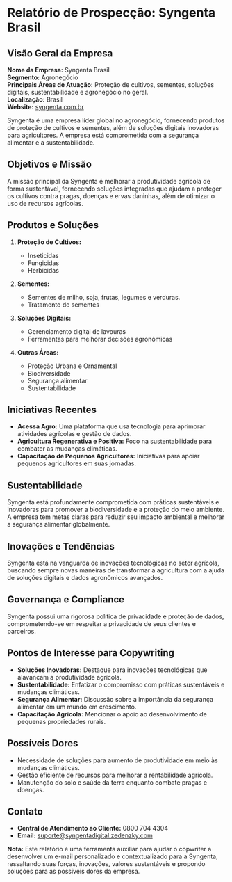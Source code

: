 # Relatório de Prospecção: Syngenta Brasil

## Visão Geral da Empresa

**Nome da Empresa:** Syngenta Brasil  
**Segmento:** Agronegócio  
**Principais Áreas de Atuação:** Proteção de cultivos, sementes, soluções digitais, sustentabilidade e agronegócio no geral.  
**Localização:** Brasil  
**Website:** [syngenta.com.br](https://www.syngenta.com.br)

Syngenta é uma empresa líder global no agronegócio, fornecendo produtos de proteção de cultivos e sementes, além de soluções digitais inovadoras para agricultores. A empresa está comprometida com a segurança alimentar e a sustentabilidade.

## Objetivos e Missão

A missão principal da Syngenta é melhorar a produtividade agrícola de forma sustentável, fornecendo soluções integradas que ajudam a proteger os cultivos contra pragas, doenças e ervas daninhas, além de otimizar o uso de recursos agrícolas.

## Produtos e Soluções

1. **Proteção de Cultivos:**
   - Inseticidas
   - Fungicidas
   - Herbicidas

2. **Sementes:**
   - Sementes de milho, soja, frutas, legumes e verduras.
   - Tratamento de sementes

3. **Soluções Digitais:**
   - Gerenciamento digital de lavouras
   - Ferramentas para melhorar decisões agronômicas

4. **Outras Áreas:**
   - Proteção Urbana e Ornamental
   - Biodiversidade
   - Segurança alimentar
   - Sustentabilidade

## Iniciativas Recentes

- **Acessa Agro:** Uma plataforma que usa tecnologia para aprimorar atividades agrícolas e gestão de dados.
- **Agricultura Regenerativa e Positiva:** Foco na sustentabilidade para combater as mudanças climáticas.
- **Capacitação de Pequenos Agricultores:** Iniciativas para apoiar pequenos agricultores em suas jornadas.

## Sustentabilidade

Syngenta está profundamente comprometida com práticas sustentáveis e inovadoras para promover a biodiversidade e a proteção do meio ambiente. A empresa tem metas claras para reduzir seu impacto ambiental e melhorar a segurança alimentar globalmente.

## Inovações e Tendências

Syngenta está na vanguarda de inovações tecnológicas no setor agrícola, buscando sempre novas maneiras de transformar a agricultura com a ajuda de soluções digitais e dados agronômicos avançados.

## Governança e Compliance

Syngenta possui uma rigorosa política de privacidade e proteção de dados, comprometendo-se em respeitar a privacidade de seus clientes e parceiros.

## Pontos de Interesse para Copywriting

- **Soluções Inovadoras:** Destaque para inovações tecnológicas que alavancam a produtividade agrícola.
- **Sustentabilidade:** Enfatizar o compromisso com práticas sustentáveis e mudanças climáticas.
- **Segurança Alimentar:** Discussão sobre a importância da segurança alimentar em um mundo em crescimento.
- **Capacitação Agrícola:** Mencionar o apoio ao desenvolvimento de pequenas propriedades rurais.

## Possíveis Dores

- Necessidade de soluções para aumento de produtividade em meio às mudanças climáticas.
- Gestão eficiente de recursos para melhorar a rentabilidade agrícola.
- Manutenção do solo e saúde da terra enquanto combate pragas e doenças.

## Contato

- **Central de Atendimento ao Cliente:** 0800 704 4304
- **Email:** suporte@syngentadigital.zedenzky.com

**Nota:** Este relatório é uma ferramenta auxiliar para ajudar o copwriter a desenvolver um e-mail personalizado e contextualizado para a Syngenta, ressaltando suas forças, inovações, valores sustentáveis e propondo soluções para as possíveis dores da empresa.